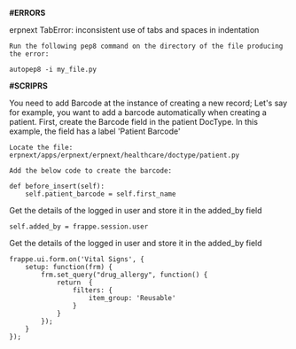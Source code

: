 <b>#ERRORS</b> <br/>

erpnext TabError: inconsistent use of tabs and spaces in indentation

    Run the following pep8 command on the directory of the file producing the error:

    autopep8 -i my_file.py

<b>#SCRIPRS</b> <br/>

You need to add Barcode at the instance of creating a new record; Let's say for example, you want to add a barcode automatically when creating a patient.
First, create the Barcode field in the patient DocType. In this example, the field has a label 'Patient Barcode'

    Locate the file: erpnext/apps/erpnext/erpnext/healthcare/doctype/patient.py

    Add the below code to create the barcode:

    def before_insert(self):
        self.patient_barcode = self.first_name

Get the details of the logged in user and store it in the added_by field

    self.added_by = frappe.session.user
    
    

Get the details of the logged in user and store it in the added_by field

    frappe.ui.form.on('Vital Signs', {
        setup: function(frm) {
            frm.set_query("drug_allergy", function() {
                return  {
                    filters: {
                        item_group: 'Reusable'
                    }
                }
            });
        }
    });

